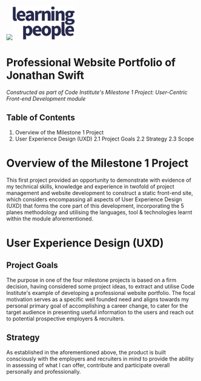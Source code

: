 <img src="https://codeinstitute.s3.amazonaws.com/fullstack/ci_logo_small.png" style="margin: 0;"><img src="assets/images/learning-people-logo.png" style="margin: 0;">

# Professional Website Portfolio of Jonathan Swift
*Constructed as part of Code Institute's Milestone 1 Project: User-Centric Front-end Development module*

## Table of Contents

1. Overview of the Milestone 1 Project
2. User Experience Design (UXD)
  2.1 Project Goals
  2.2 Strategy
  2.3 Scope

# Overview of the Milestone 1 Project

This first project provided an opportunity to demonstrate with evidence of my technical skills, knowledge and experience in twofold of project management and website development to construct a static front-end site, which considers encompassing all aspects of User Experience Design (UXD) that forms the core part of this development, incorporating the 5 planes methodology and utilising the languages, tool & technologies learnt within the module aforementioned.

# User Experience Design (UXD)

## Project Goals

The purpose in one of the four milestone projects is based on a firm decision, having considered some project ideas, to extract and utilise Code Institute's example of developing a professional website portfolio. The focal motivation serves as a specific well founded need and aligns towards my personal primary goal of accomplishing a career change, to cater for the target audience in presenting useful information to the users and reach out to potential prospective employers & recruiters.

## Strategy

As established in the aforementioned above, the product is built consciously with the employers and recruiters in mind to provide the ability in assessing of what I can offer, contribute and participate overall personally and professionally. 
